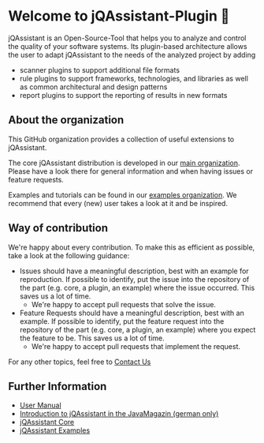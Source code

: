 # Welcome to jQAssistant-Plugin 👋

jQAssistant is an Open-Source-Tool that helps you to analyze and control the quality of your software systems. 
Its plugin-based architecture allows the user to adapt jQAssistant to the needs of the analyzed project by adding
* scanner plugins to support additional file formats
* rule plugins to support frameworks, technologies, and libraries as well as common architectural and design patterns
* report plugins to support the reporting of results in new formats

## About the organization

This GitHub organization provides a collection of useful extensions to jQAssistant.

The core jQAssistant distribution is developed in our [main organization](https://github.com/jqassistant).
Please have a look there for general information and when having issues or feature requests.

Examples and tutorials can be found in our [examples organization](https://github.com/jqassistant-tutorials).
We recommend that every (new) user takes a look at it and be inspired.

## Way of contribution

We're happy about every contribution. To make this as efficient as possible, take a look at the following guidance:

* Issues should have a meaningful description, best with an example for reproduction. If possible to identify, put the issue into the repository of the part (e.g. core, a plugin, an example) where the issue occurred. This saves us a lot of time.
  * We're happy to accept pull requests that solve the issue. 
* Feature Requests should have a meaningful description, best with an example. If possible to identify, put the feature request into the repository of the part (e.g. core, a plugin, an example) where you expect the feature to be. This saves us a lot of time.
    * We're happy to accept pull requests that implement the request.

For any other topics, feel free to [Contact Us](mailto:info@jqassistant.org)

## Further Information

* [User Manual](https://jqassistant.github.io/jqassistant/doc/)
* [Introduction to jQAssistant in the JavaMagazin (german only)](https://www.buschmais.de/download/JavaMagazin_Artikelserie_jQAssistant.pdf)
* [jQAssistant Core](https://github.com/jqassistant)
* [jQAssistant Examples](https://github.com/jqassistant-tutorials)
